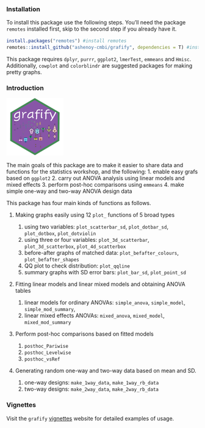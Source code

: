 
### Installation

To install this package use the following steps. You’ll need the package
`remotes` installed first, skip to the second step if you already have
it.

``` r
install.packages("remotes") #install remotes
remotes::install_github("ashenoy-cmbi/grafify", dependencies = T) #install with dependencies
```

This package requires `dplyr`, `purrr`, `ggplot2`, `lmerTest`, `emmeans`
and `Hmisc`. Additionally, `cowplot` and `colorblindr` are suggested
packages for making pretty graphs.

### Introduction

<img src="grafify_pptx_small.png" width="150px" />

The main goals of this package are to make it easier to share data and
functions for the statistics workshop, and the following: 1. enable easy
grafs based on `ggplot2` 2. carry out ANOVA analysis using linear models
and mixed effects 3. perform post-hoc comparisons using `emmeans` 4.
make simple one-way and two-way ANOVA design data

This package has four main kinds of functions as follows.

1.  Making graphs easily using 12 `plot_` functions of 5 broad types
    
    1.  using two variables: `plot_scatterbar_sd`, `plot_dotbar_sd`,
        `plot_dotbox`, `plot_dotviolin`
    2.  using three or four variables: `plot_3d_scatterbar`,
        `plot_3d_scatterbox`, `plot_4d_scatterbox`
    3.  before-after graphs of matched data: `plot_befafter_colours`,
        `plot_befafter_shapes`
    4.  QQ plot to check distribution: `plot_qqline`
    5.  summary graphs with SD error bars: `plot_bar_sd`,
        `plot_point_sd`

2.  Fitting linear models and linear mixed models and obtaining ANOVA
    tables
    
    1.  linear models for ordinary ANOVAs: `simple_anova`,
        `simple_model`, `simple_mod_summary`,
    2.  linear mixed effects ANOVAs: `mixed_anova`, `mixed_model`,
        `mixed_mod_summary`

3.  Perform post-hoc comparisons based on fitted models
    
    1.  `posthoc_Pariwise`
    2.  `posthoc_Levelwise`
    3.  `posthoc_vsRef`

4.  Generating random one-way and two-way data based on mean and SD.
    
    1.  one-way designs: `make_1way_data`, `make_1way_rb_data`
    2.  two-way designs: `make_2way_data`, `make_2way_rb_data`

### Vignettes

Visit the `grafify` [vignettes](https://grafify-vignettes.netlify.app)
website for detailed examples of usage.
